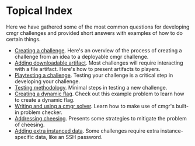 # Topical Index

Here we have gathered some of the most common questions for developing cmgr
challenges and provided short answers with examples of how to do certain things.

- [Creating a challenge](/topics/create-a-challenge.md). Here's an overview of
  the process of creating a challenge from an idea to a deployable cmgr
  challenge.
- [Adding downloadable artifact](/topics/adding-artifact.md). Most challenges
  will require interacting with a file artifact. Here's how to present artifacts
  to players.
- [Playtesting a challenge](/setup-cmgr.md#configure-cmgr). Testing your
  challenge is a critical step in developing your challenge.
- [Testing methodology](/example-problems/sanity-static-flag/README.md#testing).
  Minimal steps in testing a new challenge.
- [Creating a dynamic flag](/example-problems/forensics-grep/). Check out this
  example problem to learn how to create a dynamic flag.
- [Writing and using a cmgr solver](/topics/cmgr-solver.md). Learn how to make
  use of cmgr's built-in problem checker.
- [Addressing
  cheesing](/example-problems/forensics-disk/README.md#the-problem-of-cheesing).
  Presents some strategies to mitigate the problem of cheesing.
- [Adding extra instanced data](/topics/instanced-data.md). Some challenges
  require extra instance-specific data, like an SSH password.
